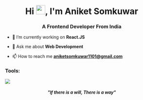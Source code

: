 <h1 align="center">Hi <img src="https://raw.githubusercontent.com/MartinHeinz/MartinHeinz/master/wave.gif" width="30px">, I'm Aniket Somkuwar</h1>
<h3 align="center">A Frontend Developer From India</h3>

- 🌱 I’m currently working on **React.JS**

<!-- - 👯 I’m looking to collaborate on **WEB3** -->

<!-- - 👨‍💻 All of my projects are available at [https://aniketsomkuwar.github.io/](https://aniketsomkuwar.github.io/) -->

- 💬 Ask me about **Web Development**

- 📫 How to reach me **aniketsomkuwar1101@gmail.com**


<h3 align="left">Tools:</h3>
  <img src="https://img.shields.io/badge/Visual_Studio_Code-0078D4?style=for-the-badge&logo=visual%20studio%20code&logoColor=white" />


_<h4 align="center">"If there is a will, There is a way"</h4>_
